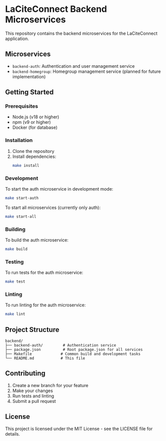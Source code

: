 # LaCiteConnect Backend Microservices

This repository contains the backend microservices for the LaCiteConnect application.

## Microservices

- `backend-auth`: Authentication and user management service
- `backend-homegroup`: Homegroup management service (planned for future implementation)

## Getting Started

### Prerequisites

- Node.js (v18 or higher)
- npm (v9 or higher)
- Docker (for database)

### Installation

1. Clone the repository
2. Install dependencies:
   ```bash
   make install
   ```

### Development

To start the auth microservice in development mode:
```bash
make start-auth
```

To start all microservices (currently only auth):
```bash
make start-all
```

### Building

To build the auth microservice:
```bash
make build
```

### Testing

To run tests for the auth microservice:
```bash
make test
```

### Linting

To run linting for the auth microservice:
```bash
make lint
```

## Project Structure

```
backend/
├── backend-auth/         # Authentication service
├── package.json          # Root package.json for all services
├── Makefile             # Common build and development tasks
└── README.md            # This file
```

## Contributing

1. Create a new branch for your feature
2. Make your changes
3. Run tests and linting
4. Submit a pull request

## License

This project is licensed under the MIT License - see the LICENSE file for details.
